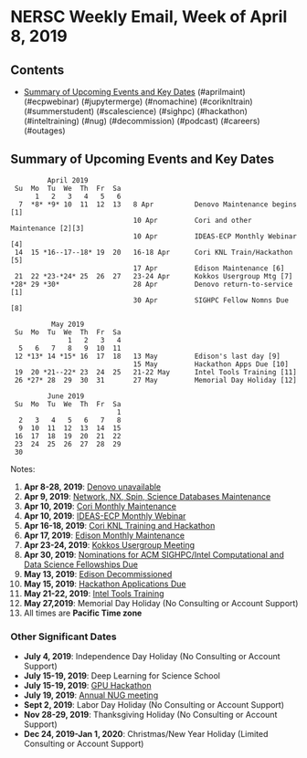 # NERSC Weekly Email, Week of April 8, 2019 #

## Contents ## 

- [Summary of Upcoming Events and Key Dates](#dates)
(#aprilmaint)
(#ecpwebinar)
(#jupytermerge)
(#nomachine)
(#coriknltrain)
(#summerstudent)
(#scalescience)
(#sighpc)
(#hackathon)
(#inteltraining)
(#nug)
(#decommission)
(#podcast)
(#careers)
(#outages)

## Summary of Upcoming Events and Key Dates <a name="dates"/> ##

             April 2019
     Su  Mo  Tu  We  Th  Fr  Sa
          1   2   3   4   5   6
      7  *8* *9* 10  11  12  13   8 Apr          Denovo Maintenance begins [1]
                                  10 Apr         Cori and other Maintenance [2][3]
                                  10 Apr         IDEAS-ECP Monthly Webinar [4]
     14  15 *16--17--18* 19  20   16-18 Apr      Cori KNL Train/Hackathon [5]
                                  17 Apr         Edison Maintenance [6]
     21  22 *23-*24* 25  26  27   23-24 Apr      Kokkos Usergroup Mtg [7]
    *28* 29 *30*                  28 Apr         Denovo return-to-service [1]
                                  30 Apr         SIGHPC Fellow Nomns Due [8]

              May 2019
     Su  Mo  Tu  We  Th  Fr  Sa
                  1   2   3   4
      5   6   7   8   9  10  11
     12 *13* 14 *15* 16  17  18   13 May         Edison's last day [9]
                                  15 May         Hackathon Apps Due [10]
     19  20 *21--22* 23  24  25   21-22 May      Intel Tools Training [11]
     26 *27* 28  29  30  31       27 May         Memorial Day Holiday [12]

             June 2019        
     Su  Mo  Tu  We  Th  Fr  Sa  
                              1  
      2   3   4   5   6   7   8  
      9  10  11  12  13  14  15  
     16  17  18  19  20  21  22  
     23  24  25  26  27  28  29  
     30                    


Notes:

1. **Apr 8-28, 2019**: [Denovo unavailable](#outages)
2. **Apr 9, 2019**: [Network, NX, Spin, Science Databases Maintenance](#outages)
3. **Apr 10, 2019**: [Cori Monthly Maintenance](#aprilmaint)
4. **Apr 10, 2019**: [IDEAS-ECP Monthly Webinar](#ecpwebinar)
5. **Apr 16-18, 2019**: [Cori KNL Training and Hackathon](#coriknltrain)
6. **Apr 17, 2019**: [Edison Monthly Maintenance](#aprilmaint)
7. **Apr 23-24, 2019**: [Kokkos Usergroup Meeting](https://www.exascaleproject.org/event/kokkosusermtg/)
8. **Apr 30, 2019**: [Nominations for ACM SIGHPC/Intel Computational and Data Science Fellowships Due](#sighpc)
9. **May 13, 2019**: [Edison Decommissioned](#decommission)
10. **May 15, 2019**: [Hackathon Applications Due](#hackathon)
11. **May 21-22, 2019**: [Intel Tools Training](#intel-training)
12. **May 27,2019**: Memorial Day Holiday (No Consulting or Account Support)
13. All times are **Pacific Time zone**


### Other Significant Dates ###
- **July 4, 2019**: Independence Day Holiday (No Consulting or Account Support)
- **July 15-19, 2019**: Deep Learning for Science School
- **July 15-19, 2019**: [GPU Hackathon](#hackathon)
- **July 19, 2019**: [Annual NUG meeting](#nug)
- **Sept 2, 2019**: Labor Day Holiday (No Consulting or Account Support)
- **Nov 28-29, 2019**: Thanksgiving Holiday (No Consulting or Account Support)
- **Dec 24, 2019-Jan 1, 2020**: Christmas/New Year Holiday (Limited Consulting or Account Support)

